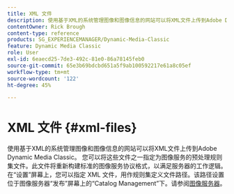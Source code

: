 ```yaml
---
title: XML 文件
description: 使用基于XML的系统管理图像和图像信息的网站可以将XML文件上传到Adobe Dynamic Media Classic。 了解有关XML文件的更多信息。
contentOwner: Rick Brough
content-type: reference
products: SG_EXPERIENCEMANAGER/Dynamic-Media-Classic
feature: Dynamic Media Classic
role: User
exl-id: 6eaecd25-7de3-492c-81e0-86a78145feb0
source-git-commit: 65e3b69bdcbd651a5f9ab100592217e61a8c05ef
workflow-type: tm+mt
source-wordcount: '122'
ht-degree: 45%

---
```


# XML 文件 {#xml-files}

使用基于XML的系统管理图像和图像信息的网站可以将XML文件上传到Adobe Dynamic Media Classic。 您可以将这些文件之一指定为图像服务的预处理规则集文件。此文件将重新构建标准的图像服务协议格式，以满足服务器的工作逻辑。 在“设置”屏幕上，您可以指定 XML 文件，用作规则集定义文件路径。该路径设置位于图像服务器“发布”屏幕上的“Catalog Management”下。请参阅[图像服务器](publish-setup.md#image_server)。
